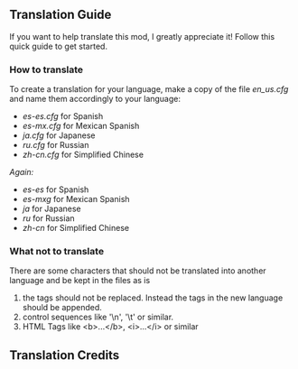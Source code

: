 ## Translation Guide

If you want to help translate this mod, I greatly appreciate it! Follow this quick guide to get started.

### How to translate
To create a translation for your language, make a copy of the file *en_us.cfg* and name
them accordingly to your language:
* *es-es.cfg* for Spanish
* *es-mx.cfg* for Mexican Spanish
* *ja.cfg* for Japanese
* *ru.cfg* for Russian
* *zh-cn.cfg* for Simplified Chinese

*Again:*
* *es-es* for Spanish
* *es-mxg* for Mexican Spanish
* *ja* for Japanese
* *ru* for Russian
* *zh-cn* for Simplified Chinese

### What not to translate
There are some characters that should not be translated into another language and be kept in the files as is
1. the tags should not be replaced. Instead the tags in the new language should be appended.
2. control sequences like '\n', '\t' or similar.
3. HTML Tags like &lt;b&gt;...&lt;/b&gt;, &lt;i&gt;...&lt;/i&gt; or similar  

## Translation Credits
